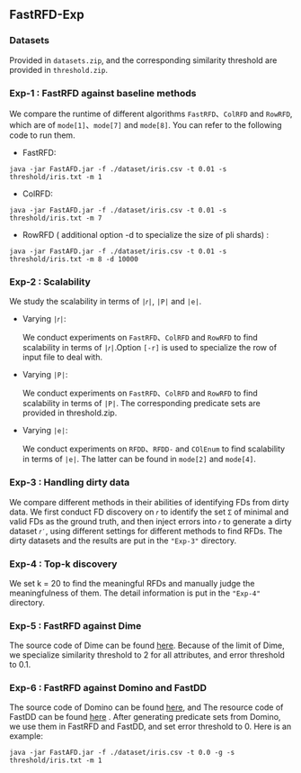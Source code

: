 ## FastRFD-Exp

### Datasets

Provided in `datasets.zip`, and the corresponding similarity threshold are provided in `threshold.zip`.

### Exp-1 : FastRFD against baseline methods

We compare the runtime of different algorithms `FastRFD`、`ColRFD` and `RowRFD`, which are of `mode[1]`、`mode[7]` and `mode[8]`. You can refer to the following code to run them.

-  FastRFD:

```
java -jar FastAFD.jar -f ./dataset/iris.csv -t 0.01 -s threshold/iris.txt -m 1
```

- ColRFD:

```
java -jar FastAFD.jar -f ./dataset/iris.csv -t 0.01 -s threshold/iris.txt -m 7
```

- RowRFD ( additional option -d to specialize the size of pli shards) :

```
java -jar FastAFD.jar -f ./dataset/iris.csv -t 0.01 -s threshold/iris.txt -m 8 -d 10000
```

### Exp-2 :  Scalability

We study the scalability in terms of `|𝑟|`, `|P|` and `|e|`. 

- Varying `|𝑟|`:

  We conduct experiments on `FastRFD`、`ColRFD` and `RowRFD` to find scalability in terms of `|𝑟|`.Option `[-r]` is used to specialize the row of input file to deal with.

- Varying `|P|`:

  We conduct experiments on `FastRFD`、`ColRFD` and `RowRFD` to find scalability in terms of `|P|`. The corresponding predicate sets are provided in  threshold.zip.

- Varying `|e|`:

  We conduct experiments on `RFDD`、`RFDD-` and `COlEnum` to find scalability in terms of `|e|`. The latter can be found in `mode[2]` and `mode[4]`.

### Exp-3 : Handling dirty data

We compare different methods in their abilities of identifying FDs from dirty data. We first conduct FD discovery on `𝑟` to identify the set `Σ` of minimal and valid FDs as the ground truth, and then inject errors into `𝑟` to generate a dirty dataset `𝑟′`, using different settings for different methods to find RFDs. The dirty datasets and the results are put in the `"Exp-3"` directory.

### Exp-4 : Top-k discovery

We set k = 20 to find the meaningful RFDs and manually judge the meaningfulness of them. The detail information is put in the `"Exp-4"` directory.

### Exp-5 : FastRFD against Dime

The source code of Dime can be found [here](https://dastlab.github.io/dime/). Because of the limit of Dime, we specialize similarity threshold to 2 for all attributes, and error threshold to 0.1.

### Exp-6 : FastRFD against Domino and FastDD

The source code of Domino can be found [here](https://dast-unisa.github.io/Domino-SW/), and The resource code of FastDD can be found [here](https://github.com/TristonK/FastDD) . After generating predicate sets from Domino, we use them in FastRFD and FastDD, and set error threshold to 0. Here is an example:

```
java -jar FastAFD.jar -f ./dataset/iris.csv -t 0.0 -g -s threshold/iris.txt -m 1
```
